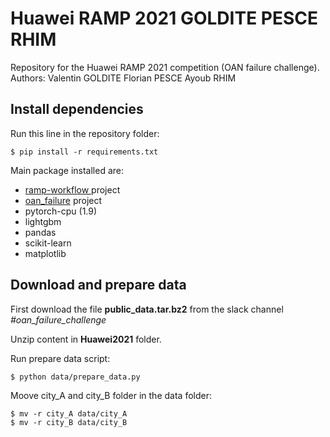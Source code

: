# Huawei RAMP 2021 GOLDITE PESCE RHIM
Repository for the Huawei RAMP 2021 competition (OAN failure challenge).
Authors: Valentin GOLDITE Florian PESCE Ayoub RHIM
## Install dependencies
Run this line in the repository folder:
```
$ pip install -r requirements.txt
```
Main package installed are:
- [ramp-workflow ](https://github.com/ramp-kits/oan_failure) project
- [oan_failure](https://github.com/ramp-kits/oan_failure/blob/master/requirements.txt) project
- pytorch-cpu (1.9)
- lightgbm
- pandas
- scikit-learn
- matplotlib

## Download and prepare data
First download the file **public_data.tar.bz2** from the slack channel *#oan_failure_challenge*

Unzip content in **Huawei2021** folder.

Run prepare data script:
```
$ python data/prepare_data.py
```
Moove city_A and city_B folder in the data folder:
```
$ mv -r city_A data/city_A
$ mv -r city_B data/city_B
```
